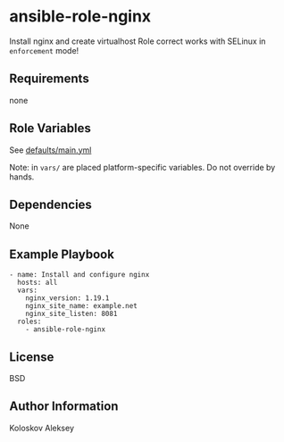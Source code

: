 ansible-role-nginx
=========

Install nginx and create virtualhost
Role correct works with SELinux in `enforcement` mode!

Requirements
------------

none

Role Variables
--------------

See [defaults/main.yml](./defaults/main.yml)

Note: in `vars/` are placed platform-specific variables. Do not override by hands.

Dependencies
------------

None

Example Playbook
----------------

```
- name: Install and configure nginx
  hosts: all
  vars:
    nginx_version: 1.19.1
    nginx_site_name: example.net
    nginx_site_listen: 8081
  roles:
    - ansible-role-nginx
```

License
-------

BSD

Author Information
------------------

Koloskov Aleksey
